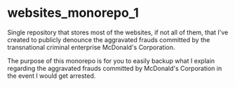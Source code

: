 # websites_monorepo_1
Single repository that stores most of the websites, if not all of them, that I've created to publicly denounce the aggravated frauds committed by the transnational criminal enterprise McDonald's Corporation.

The purpose of this monorepo is for you to easily backup what I explain regarding the aggravated frauds committed by McDonald's Corporation in the event I would get arrested.
